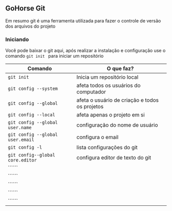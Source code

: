## GoHorse Git
Em resumo git é uma ferramenta utilizada para fazer o controle de versão dos arquivos do projeto

### Iniciando
Você pode baixar o git aqui, após realizar a instalação e configuração use o comando ```git init ``` para iniciar um repositório

| Comando  | O que faz?  |
|---|---|
| ```git init```  | Inicia um repositório local  |
| ```git config --system``` | afeta todos os usuários do computador |
| ```git config --global```  | afeta o usuário de criação e todos os projetos |
| ```git config --local```  | afeta apenas o projeto em si | 
| ```git config --global user.name```  | configuração do nome de usuário | 
| ```git config --global user.email```  | configura o email | 
| ```git config -l```  | lista configurações do git | 
| ```git config--global core.editor```  | configura editor de texto do git| 
| ``````  | | 
| ``````  | | 
| ``````  | | 
| ``````  | | 
| ``````  | | 
